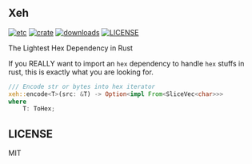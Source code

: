 ## Xeh
[![etc](https://github.com/clearloop/xeh/workflows/xeh/badge.svg)](https://github.com/clearloop/xeh)
[![crate](https://img.shields.io/crates/v/xeh.svg)](https://crates.io/crates/xeh)
[![downloads](https://img.shields.io/crates/d/xeh.svg)](https://crates.io/crates/xeh)
[![LICENSE](https://img.shields.io/crates/l/xeh.svg)](https://choosealicense.com/licenses/apache-2.0/)

The Lightest Hex Dependency in Rust

If you REALLY want to import an `hex` dependency to handle `hex` stuffs in rust, 
this is exactly what you are looking for.

```rust
/// Encode str or bytes into hex iterator
xeh::encode<T>(src: &T) -> Option<impl From<SliceVec<char>>> 
where
    T: ToHex;
```

## LICENSE

MIT
